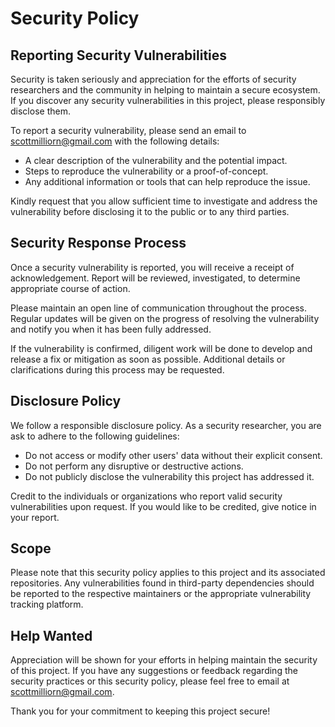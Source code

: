 # Security Policy

## Reporting Security Vulnerabilities

Security is taken seriously and appreciation for the efforts of security researchers and the community in helping to maintain a secure ecosystem. If you discover any security vulnerabilities in this project, please responsibly disclose them.

To report a security vulnerability, please send an email to [scottmilliorn@gmail.com](mailto:security@yourproject.com) with the following details:

- A clear description of the vulnerability and the potential impact.
- Steps to reproduce the vulnerability or a proof-of-concept.
- Any additional information or tools that can help reproduce the issue.

Kindly request that you allow sufficient time to investigate and address the vulnerability before disclosing it to the public or to any third parties.

## Security Response Process

Once a security vulnerability is reported, you will receive a receipt of acknowledgement. Report will be reviewed, investigated, to determine appropriate course of action.

Please maintain an open line of communication throughout the process. Regular updates will be given on the progress of resolving the vulnerability and notify you when it has been fully addressed.

If the vulnerability is confirmed, diligent work will be done to develop and release a fix or mitigation as soon as possible. Additional details or clarifications during this process may be requested.

## Disclosure Policy

We follow a responsible disclosure policy. As a security researcher, you are ask to adhere to the following guidelines:

- Do not access or modify other users' data without their explicit consent.
- Do not perform any disruptive or destructive actions.
- Do not publicly disclose the vulnerability this project has addressed it.

Credit to the individuals or organizations who report valid security vulnerabilities upon request. If you would like to be credited, give notice in your report.

## Scope

Please note that this security policy applies to this project and its associated repositories. Any vulnerabilities found in third-party dependencies should be reported to the respective maintainers or the appropriate vulnerability tracking platform.

## Help Wanted

Appreciation will be shown for your efforts in helping maintain the security of this project. If you have any suggestions or feedback regarding the security practices or this security policy, please feel free to email at [scottmilliorn@gmail.com](mailto:scottmilliorn@google.com).

Thank you for your commitment to keeping this project secure!
